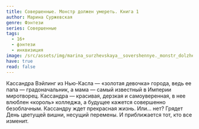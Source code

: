 ```yaml
---
title: Совершенные. Монстр должен умереть. Книга 1
author: Марина Суржевская
genre: Фэнтези
series: Совершенные
tags:
  - 16+
  - фэнтези
  - инквизиция
image: /src/assets/img/marina_surzhevskaya__sovershennye._monstr_dolzhen_umeret.jpeg
have: true
read: false
---
```

Кассандра Вэйлинг из Нью-Касла — «золотая девочка» города, ведь ее папа — градоначальник, а мама — самый известный в Империи миротворец. Кассандра — красивая, дерзкая и самоуверенная, в нее влюблен «король» колледжа, а будущее кажется совершенно безоблачным. Кассандру ждет прекрасная жизнь. Или... нет? Грядет День цветущей вишни, несущий перемены. И приближается тот, кто все изменит.

